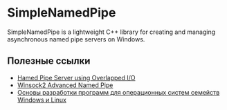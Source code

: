 # SimpleNamedPipe
SimpleNamedPipe is a lightweight C++ library for creating and managing asynchronous named pipe servers on Windows.


## Полезные ссылки

- [Нamed Pipe Server using Overlapped I/O](https://learn.microsoft.com/ru-ru/windows/win32/ipc/named-pipe-server-using-overlapped-i-o)
- [Winsock2 Advanced Named Pipe](https://www.winsocketdotnetworkprogramming.com/winsock2programming/winsock2advancednamedpipe15a.html)
- [Основы разработки программ для операционных систем семейств Windows и Linux](https://repo.ssau.ru/bitstream/Uchebnye-izdaniya/Operacionnye-sistemy-Osnovy-razrabotki-programm-dlya-operacionnyh-sistem-semeistv-Windows-i-Linux-109472/1/978-5-7883-2035-9_%202024.pdf)
